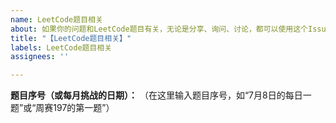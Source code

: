 ```yaml
---
name: LeetCode题目相关
about: 如果你的问题和LeetCode题目有关，无论是分享、询问、讨论，都可以使用这个Issue模板。
title: "【LeetCode题目相关】"
labels: LeetCode题目相关
assignees: ''

---
```


**题目序号（或每月挑战的日期）：**
（在这里输入题目序号，如“7月8日的每日一题”或“周赛197的第一题”）
